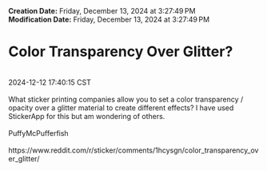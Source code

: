 <div><b>Creation Date:</b> Friday, December 13, 2024 at 3:27:49 PM<br></div>
<div><b>Modification Date:</b> Friday, December 13, 2024 at 3:27:49 PM<br></div>
<div><h1>Color Transparency Over Glitter?</h1></div>
<div><br></div>
<div> 2024-12-12 17:40:15 CST</div>
<div><br></div>
<div>What sticker printing companies allow you to set a color transparency / opacity over a glitter material to create different effects? I have used StickerApp for this but am wondering of others.</div>
<div><br></div>
<div>PuffyMcPufferfish</div>
<div><br></div>
<div>https://www.reddit.com/r/sticker/comments/1hcysgn/color_transparency_over_glitter/</div>

